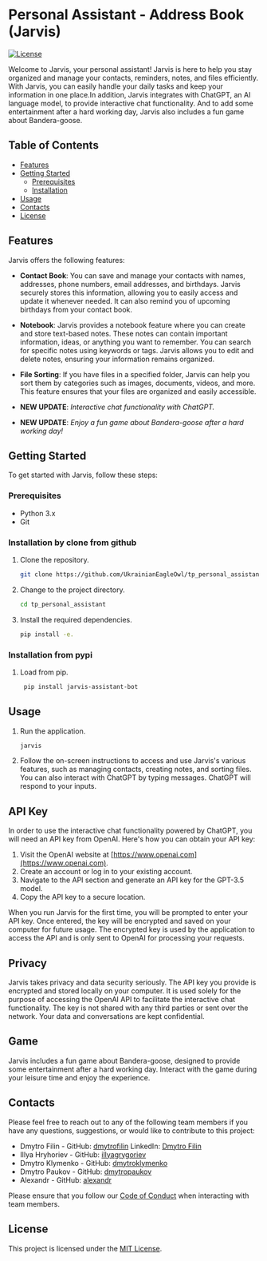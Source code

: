 
# Personal Assistant - Address Book (Jarvis)

[![License](https://img.shields.io/badge/license-MIT-blue.svg)](https://opensource.org/licenses/MIT)

Welcome to Jarvis, your personal assistant! Jarvis is here to help you stay organized and manage your contacts, reminders, notes, and files efficiently. With Jarvis, you can easily handle your daily tasks and keep your information in one place.In addition, Jarvis integrates with ChatGPT, an AI language model, to provide interactive chat functionality. And to add some entertainment after a hard working day, Jarvis also includes a fun game about Bandera-goose.

## Table of Contents

- [Features](#features)
- [Getting Started](#getting-started)
  - [Prerequisites](#prerequisites)
  - [Installation](#installation)
- [Usage](#usage)
- [Contacts](#contacts)
- [License](#license)

## Features

Jarvis offers the following features:

- **Contact Book**: You can save and manage your contacts with names, addresses, phone numbers, email addresses, and birthdays. Jarvis securely stores this information, allowing you to easily access and update it whenever needed. It can also remind you of upcoming birthdays from your contact book.

- **Notebook**: Jarvis provides a notebook feature where you can create and store text-based notes. These notes can contain important information, ideas, or anything you want to remember. You can search for specific notes using keywords or tags. Jarvis allows you to edit and delete notes, ensuring your information remains organized.

- **File Sorting**: If you have files in a specified folder, Jarvis can help you sort them by categories such as images, documents, videos, and more. This feature ensures that your files are organized and easily accessible.

- **NEW UPDATE**: *Interactive chat functionality with ChatGPT.*

- **NEW UPDATE**: *Enjoy a fun game about Bandera-goose after a hard working day!*

## Getting Started

To get started with Jarvis, follow these steps:

### Prerequisites

- Python 3.x
- Git  

### Installation by clone from github

1. Clone the repository.
   ```sh
   git clone https://github.com/UkrainianEagleOwl/tp_personal_assistant.git
   ```

2. Change to the project directory.
   ```sh
   cd tp_personal_assistant
   ```

3. Install the required dependencies.
   ```sh
   pip install -e.
   ```
### Installation from pypi

1. Load from pip.
   ```sh
    pip install jarvis-assistant-bot
   ```

## Usage

1. Run the application.
   ```sh
   jarvis
   ```

2. Follow the on-screen instructions to access and use Jarvis's various features, such as managing contacts, creating notes, and sorting files. You can also interact with ChatGPT by typing messages. ChatGPT will respond to your inputs.

## API Key

In order to use the interactive chat functionality powered by ChatGPT, you will need an API key from OpenAI. Here's how you can obtain your API key:

1. Visit the OpenAI website at [https://www.openai.com](https://www.openai.com).
2. Create an account or log in to your existing account.
3. Navigate to the API section and generate an API key for the GPT-3.5 model.
4. Copy the API key to a secure location.

When you run Jarvis for the first time, you will be prompted to enter your API key. Once entered, the key will be encrypted and saved on your computer for future usage. The encrypted key is used by the application to access the API and is only sent to OpenAI for processing your requests.

## Privacy

Jarvis takes privacy and data security seriously. The API key you provide is encrypted and stored locally on your computer. It is used solely for the purpose of accessing the OpenAI API to facilitate the interactive chat functionality. The key is not shared with any third parties or sent over the network. Your data and conversations are kept confidential.

## Game

Jarvis includes a fun game about Bandera-goose, designed to provide some entertainment after a hard working day. Interact with the game during your leisure time and enjoy the experience.

## Contacts

Please feel free to reach out to any of the following team members if you have any questions, suggestions, or would like to contribute to this project:

- Dmytro Filin - GitHub: [dmytrofilin](https://github.com/UkrainianEagleOwl) LinkedIn: [Dmytro Filin](https://www.linkedin.com/in/dmytro-filin-18716b198/) 
- Illya Hryhoriev - GitHub: [illyagrygoriev](https://github.com/Adentas)
- Dmytro Klymenko - GitHub: [dmytroklymenko](https://github.com/leegosx)
- Dmytro Paukov - GitHub: [dmytropaukov](https://github.com/paukdv)
- Alexandr - GitHub: [alexandr](https://github.com/sanyashahter)

Please ensure that you follow our [Code of Conduct](CODE_OF_CONDUCT.md) when interacting with team members.

## License

This project is licensed under the [MIT License](https://opensource.org/licenses/MIT).

